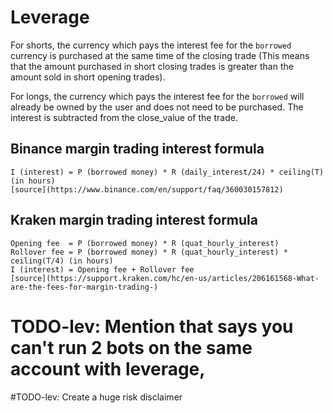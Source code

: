 # Leverage

For shorts, the currency which pays the interest fee for the `borrowed` currency is purchased at the same time of the closing trade (This means that the amount purchased in short closing trades is greater than the amount sold in short opening trades).

For longs, the currency which pays the interest fee for the `borrowed` will already be owned by the user and does not need to be purchased. The interest is subtracted from the close_value of the trade.

## Binance margin trading interest formula

    I (interest) = P (borrowed money) * R (daily_interest/24) * ceiling(T) (in hours)
    [source](https://www.binance.com/en/support/faq/360030157812)

## Kraken margin trading interest formula

    Opening fee  = P (borrowed money) * R (quat_hourly_interest)
    Rollover fee = P (borrowed money) * R (quat_hourly_interest) * ceiling(T/4) (in hours)
    I (interest) = Opening fee + Rollover fee
    [source](https://support.kraken.com/hc/en-us/articles/206161568-What-are-the-fees-for-margin-trading-)

# TODO-lev: Mention that says you can't run 2 bots on the same account with leverage,

#TODO-lev: Create a huge risk disclaimer